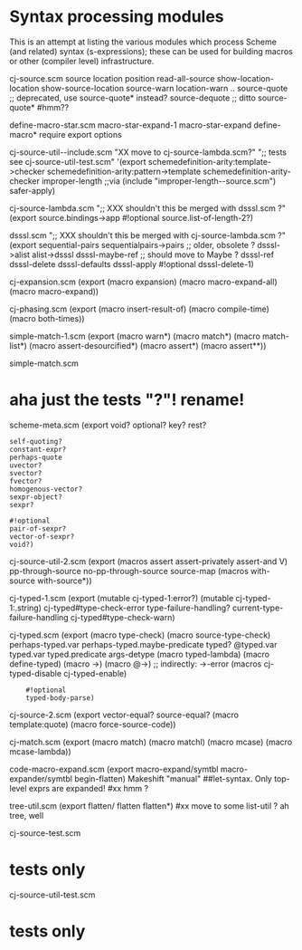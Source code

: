 # Syntax processing modules

This is an attempt at listing the various modules which process Scheme
(and related) syntax (s-expressions); these can be used for building
macros or other (compiler level) infrastructure.

cj-source.scm
    source
    location
    position
    read-all-source
	 show-location-location
	 show-source-location
	 source-warn
	 location-warn
    ..
	 source-quote ;; deprecated, use source-quote* instead?
	 source-dequote ;; ditto
	 source-quote*
     #hmm??

define-macro-star.scm
    macro-star-expand-1
    macro-star-expand
    define-macro*
    require
    export
    options

cj-source-util--include.scm 
  "XX move to cj-source-lambda.scm?"
  ";; tests see cj-source-util-test.scm"
  '(export schemedefinition-arity:template->checker
	schemedefinition-arity:pattern->template
	schemedefinition-arity-checker
	improper-length ;;via (include "improper-length--source.scm")
	safer-apply)

cj-source-lambda.scm
  ";; XXX shouldn't this be merged with dsssl.scm ?"
  (export source.bindings->app
	#!optional
	source.list-of-length-2?)
  
dsssl.scm
   ";; XXX shouldn't this be merged with cj-source-lambda.scm ?"
   (export sequential-pairs
        sequentialpairs->pairs ;; older, obsolete ?
        dsssl->alist
        alist->dsssl
        dsssl-maybe-ref ;; should move to Maybe ?
        dsssl-ref
        dsssl-delete
        dsssl-defaults
        dsssl-apply
        #!optional
        dsssl-delete-1)




cj-expansion.scm
  (export (macro expansion)
	(macro macro-expand-all)
	(macro macro-expand))

cj-phasing.scm
  (export (macro insert-result-of)
	(macro compile-time)
	(macro both-times))
    
simple-match-1.scm
  (export (macro warn*)
        (macro match*)
        (macro match-list*)
        (macro assert-desourcified*)
        (macro assert*)
        (macro assert**))

simple-match.scm
  # aha just the tests "?"! rename!

scheme-meta.scm
  (export void?
	optional?
	key?
	rest?
	
	self-quoting?
	constant-expr?
	perhaps-quote
	uvector?
	svector?
	fvector?
	homogenous-vector?
	sexpr-object?
	sexpr?

	#!optional
	pair-of-sexpr?
	vector-of-sexpr?
	void?)

cj-source-util-2.scm
  (export (macros assert
		assert-privately
		assert-and
		V)
	pp-through-source
	no-pp-through-source
	source-map
	(macros with-source
		with-source*))

cj-typed-1.scm
  (export (mutable cj-typed-1:error?)
	(mutable cj-typed-1:.string)
	cj-typed#type-check-error
	type-failure-handling?
	current-type-failure-handling
	cj-typed#type-check-warn)

cj-typed.scm
  (export (macro type-check)
        (macro source-type-check)
        perhaps-typed.var
        perhaps-typed.maybe-predicate
        typed?
        @typed.var
        typed.var
        typed.predicate
        args-detype
        (macro typed-lambda)
        (macro define-typed)
        (macro ->)
        (macro @->)
        ;; indirectly: ->-error
        (macros cj-typed-disable
                cj-typed-enable)
        
        #!optional
        typed-body-parse)
        
cj-source-2.scm
  (export vector-equal?
	source-equal?
	(macro template:quote)
	(macro force-source-code))

cj-match.scm
  (export (macro match)
        (macro matchl)
        (macro mcase)
        (macro mcase-lambda))

code-macro-expand.scm
  (export macro-expand/symtbl
	macro-expander/symtbl
	begin-flatten)
  Makeshift "manual" ##let-syntax. Only top-level exprs are expanded!
  #xx hmm ?

tree-util.scm
  (export flatten/
        flatten
        flatten*)
  #xx move to some list-util ? ah tree, well


cj-source-test.scm
  # tests only
  
cj-source-util-test.scm
  # tests only

